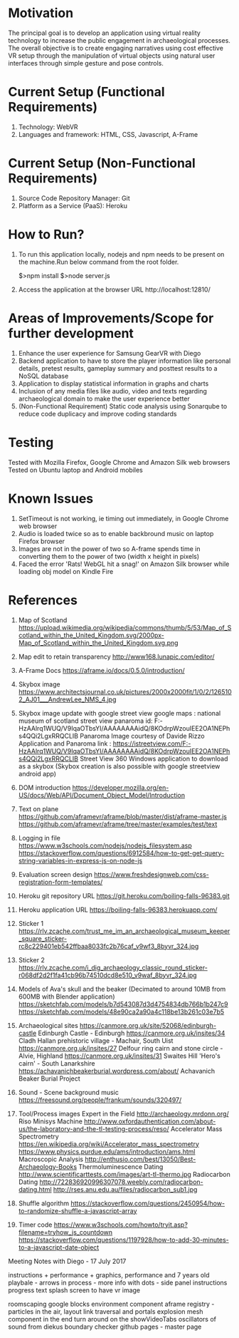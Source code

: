   Motivation
================

  The principal goal is to develop an application using virtual reality technology to increase the public engagement in archaeological processes. The overall objective is to create engaging narratives using cost effective VR setup through the manipulation of virtual objects using natural user interfaces through simple gesture and pose controls.


 Current Setup (Functional Requirements)
================================================

1. Technology: WebVR
2. Languages and framework: HTML, CSS, Javascript, A-Frame


 Current Setup (Non-Functional Requirements)
================================================

1. Source Code Repository Manager: Git
2. Platform as a Service (PaaS): Heroku


 How to Run?
================

1. To run this application locally, nodejs and npm needs to be present on the machine.Run below command from the root folder.

	$>npm install
	$>node server.js

2. Access the application at the browser URL http://localhost:12810/


  Areas of Improvements/Scope for further development
================================================================

1. Enhance the user experience for Samsung GearVR with Diego
2. Backend application to have to store the player information like personal details, pretest results, gameplay summary and posttest results to a NoSQL database
3. Application to display statistical information in graphs and charts
4. Inclusion of any media files like audio, video and texts regarding archaeological domain to make the user experience better
5. (Non-Functional Requirement) Static code analysis using Sonarqube to reduce code duplicacy and improve coding standards

  Testing
================
  Tested with Mozilla Firefox, Google Chrome and Amazon Silk web browsers
  Tested on Ubuntu laptop and Android mobiles


  Known Issues
================

1. SetTimeout is not working, ie timing out immediately, in Google Chrome web browser
2. Audio is loaded twice so as to enable backbround music on laptop Firefox browser
3. Images are not in the power of two so A-frame spends time in converting them to the power of two (width x height in pixels)
4. Faced the error 'Rats! WebGL hit a snag!' on Amazon Silk browser while loading obj model on Kindle Fire


  References
================

1. Map of Scotland
https://upload.wikimedia.org/wikipedia/commons/thumb/5/53/Map_of_Scotland_within_the_United_Kingdom.svg/2000px-Map_of_Scotland_within_the_United_Kingdom.svg.png

2. Map edit to retain transparency
http://www168.lunapic.com/editor/

3. A-Frame Docs
https://aframe.io/docs/0.5.0/introduction/

4. Skybox image
https://www.architectsjournal.co.uk/pictures/2000x2000fit/1/0/2/1265102_AJ01___AndrewLee_NMS_4.jpg

5. Skybox image update with google street view
google maps : national museum of scotland
street view panaroma id: F:-HzAAlrq1WUQ/V9IqaOTbsYI/AAAAAAAAidQ/8KOdrpWzouIEE2OA1NEPhs4QQi2LgxRRQCLIB
Panaroma Image courtesy of  Davide Rizzo
Application and Panaroma link : https://istreetview.com/F:-HzAAlrq1WUQ/V9IqaOTbsYI/AAAAAAAAidQ/8KOdrpWzouIEE2OA1NEPhs4QQi2LgxRRQCLIB
Street View 360 Windows application to download as a skybox
(Skybox creation is also possible with google streetview android app)


6. DOM introduction
https://developer.mozilla.org/en-US/docs/Web/API/Document_Object_Model/Introduction

7. Text on plane
https://github.com/aframevr/aframe/blob/master/dist/aframe-master.js
https://github.com/aframevr/aframe/tree/master/examples/test/text


8. Logging in file
https://www.w3schools.com/nodejs/nodejs_filesystem.asp
https://stackoverflow.com/questions/6912584/how-to-get-get-query-string-variables-in-express-js-on-node-js

9. Evaluation screen design
https://www.freshdesignweb.com/css-registration-form-templates/

10. Heroku git repository URL
https://git.heroku.com/boiling-falls-96383.git

11. Heroku application URL
https://boiling-falls-96383.herokuapp.com/

12. Sticker 1
https://rlv.zcache.com/trust_me_im_an_archaeological_museum_keeper_square_sticker-rc8c229401eb542ffbaa8033fc2b76caf_v9wf3_8byvr_324.jpg

13. Sticker 2
https://rlv.zcache.com/i_dig_archaeology_classic_round_sticker-r068df2d2f1fa41cb96b74510dcd8e510_v9waf_8byvr_324.jpg

14. Models of Ava's skull and the beaker (Decimated to around 10MB from 600MB with Blender application)
https://sketchfab.com/models/b7d543087d3d4754834db766b1b247c9
https://sketchfab.com/models/48e90ca2a90a4c118be13b261c03e7b5

15. Archaeological sites
https://canmore.org.uk/site/52068/edinburgh-castle Edinburgh Castle - Edinburgh
https://canmore.org.uk/insites/34 Cladh Hallan prehistoric village - Machair, South Uist
https://canmore.org.uk/insites/27 Delfour ring cairn and stone circle - Alvie, Highland
https://canmore.org.uk/insites/31 Swaites Hill 'Hero's cairn' - South Lanarkshire
https://achavanichbeakerburial.wordpress.com/about/ Achavanich Beaker Burial Project

16. Sound - Scene background music
https://freesound.org/people/frankum/sounds/320497/

17. Tool/Process images
Expert in the Field http://archaeology.mrdonn.org/
Riso Minisys Machine http://www.oxfordauthentication.com/about-us/the-laboratory-and-the-tl-testing-process/reso/
Accelerator Mass Spectrometry https://en.wikipedia.org/wiki/Accelerator_mass_spectrometry
https://www.physics.purdue.edu/ams/introduction/ams.html
Macroscopic Analysis http://enthusio.com/best/13050/Best-Archaeology-Books
Thermoluminescence Dating http://www.scientificarttests.com/images/art-tl-thermo.jpg
Radiocarbon Dating http://722836920996307078.weebly.com/radiocarbon-dating.html
http://rses.anu.edu.au/files/radiocarbon_sub1.jpg

18. Shuffle algorithm
https://stackoverflow.com/questions/2450954/how-to-randomize-shuffle-a-javascript-array

19. Timer code
https://www.w3schools.com/howto/tryit.asp?filename=tryhow_js_countdown
https://stackoverflow.com/questions/1197928/how-to-add-30-minutes-to-a-javascript-date-object

Meeting Notes with Diego - 17 July 2017

instructions + performance + graphics, performance and 7 years old playbale - arrows in process - more info with dots - side panel instructions progress text splash screen to have vr image

roomscaping
google blocks
environment component
aframe registry - particles in the air, layout
link traversal and portals
explosion mesh component in the end
turn around on the showVideoTabs
oscillators of sound from diekus
boundary checker
github pages - master page
